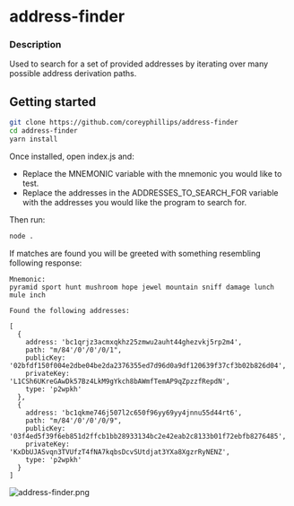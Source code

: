 # address-finder

### Description
Used to search for a set of provided addresses by iterating over many possible address derivation paths.

## Getting started

```bash
git clone https://github.com/coreyphillips/address-finder
cd address-finder
yarn install
````
Once installed, open index.js and:
 - Replace the MNEMONIC variable with the mnemonic you would like to test.
 - Replace the addresses in the ADDRESSES_TO_SEARCH_FOR variable with the addresses you would like the program to search for.

Then run:
```bash
node .
````

If matches are found you will be greeted with something resembling following response:
```
Mnemonic:
pyramid sport hunt mushroom hope jewel mountain sniff damage lunch mule inch

Found the following addresses:

[
  {
    address: 'bc1qrjz3acmxqkhz25zmwu2auht44ghezvkj5rp2m4',
    path: "m/84'/0'/0'/0/1",
    publicKey: '02bfdf150f004e2dbe04be2da2376355ed7d96d0a9df120639f37cf3b02b826d04',
    privateKey: 'L1CSh6UKreGAwDk57Bz4LkM9gYkch8bAWmfTemAP9qZpzzfRepdN',
    type: 'p2wpkh'
  },
  {
    address: 'bc1qkme746j507l2c650f96yy69yy4jnnu55d44rt6',
    path: "m/84'/0'/0'/0/9",
    publicKey: '03f4ed5f39f6eb851d2ffcb1bb28933134bc2e42eab2c8133b01f72ebfb8276485',
    privateKey: 'KxDbUJASvqn3TVUfzT4fNA7kqbsDcvSUtdjat3YXa8XgzrRyNENZ',
    type: 'p2wpkh'
  }
]
```

![address-finder.png](address-finder.png)
